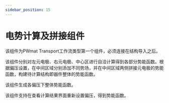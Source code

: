 ```yaml
---
sidebar_position: 15
---
```


# 电势计算及拼接组件

该组件为PWmat Transport工作流类型第一个组件，必须连接在结构导入之后。

该组件分别对左元电极、右元电极、中心区进行自洽计算得到各部分势能函数。根据偏压设置，在中间区域分别添加不同势场，并在中间区域两侧拼接元电极的势能函数，构建待计算结构即器件整体的势能函数。

该组件生成各偏压下整体势能函数。

该组件支持在查看计算结果界面重新设置偏压，得到势能函数。